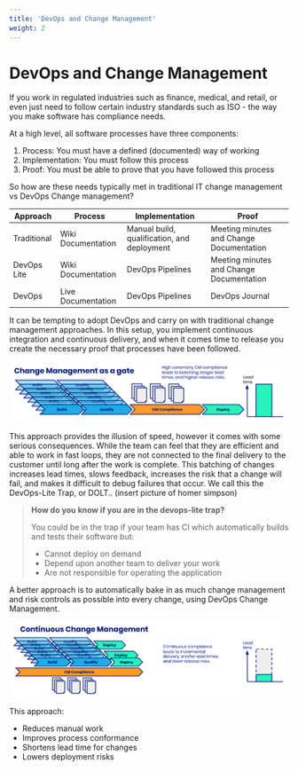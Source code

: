 ```yaml
---
title: 'DevOps and Change Management'
weight: 2
---
```


# DevOps and Change Management

If you work in regulated industries such as finance, medical, and retail, or even just need to follow certain industry standards such as ISO - the way you make software has compliance needs.

At a high level, all software processes have three components:

1. Process: You must have a defined (documented) way of working
2. Implementation: You must follow this process
3. Proof: You must be able to prove that you have followed this process

So how are these needs typically met in traditional IT change management vs DevOps Change management?

| Approach    | Process            | Implementation                              | Proof                                    |
|-------------|--------------------|---------------------------------------------|------------------------------------------|
| Traditional | Wiki Documentation | Manual build, qualification, and deployment | Meeting minutes and Change Documentation |
| DevOps Lite | Wiki Documentation | DevOps Pipelines                            | Meeting minutes and Change Documentation |
| DevOps      | Live Documentation | DevOps Pipelines                            | DevOps Journal                           |

It can be tempting to adopt DevOps and carry on with traditional change management approaches. In this setup, you implement continuous integration and continuous delivery, and when it comes time to release you create the necessary proof that processes have been followed.

![Diagram of change management as a gate](/images/change_management_as_a_gate.png)

This approach provides the illusion of speed, however it comes with some serious consequences.  While the team can feel that they are efficient and able to work in fast loops, they are not connected to the final delivery to the customer until long after the work is complete. This batching of changes increases lead times, slows feedback, increases the risk that a change will fail, and makes it difficult to debug failures that occur.  We call this the DevOps-Lite Trap, or DOLT.. (insert picture of homer simpson)


> **How do you know if you are in the devops-lite trap?**
> 
> You could be in the trap if your team has CI which automatically builds and tests their software but:
> * Cannot deploy on demand
> * Depend upon another team to deliver your work
> * Are not responsible for operating the application

A better approach is to automatically bake in as much change management and risk controls as possible into every change, using DevOps Change Management.

![Diagram of continuous change management](/images/continuous_change_management.png)

This approach:

* Reduces manual work
* Improves process conformance
* Shortens lead time for changes
* Lowers deployment risks


